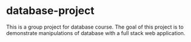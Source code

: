 # database-project
This is a group project for database course. The goal of this project is to demonstrate manipulations of database with a full stack web application.
